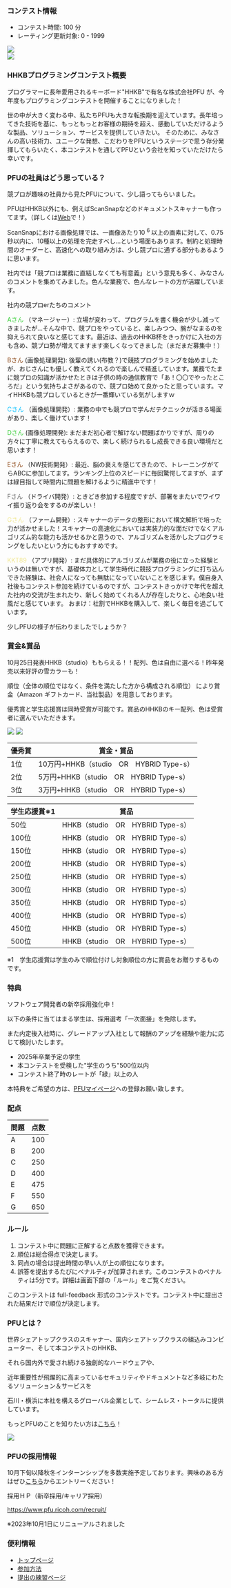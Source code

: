 
<div>

<span>

<span>

### **コンテスト情報**

<section>

<ul>

<li>
コンテスト時間: 100 分
</li>

<li>
レーティング更新対象: 0 - 
<span>
1999
</span>

</li>

</ul>

</section>

<div>

<img src="https://img.atcoder.jp/abc282/94833eee93edb9056493bb7987515044.png">

</img>

</div>

<div>

<img src="https://img.atcoder.jp/abc282/4a25c87697079e1a531e9d6117089f35.png">

</img>

</div>

<div>

<p>

</p>

</div>

### **HHKBプログラミングコンテスト概要**

<div>

<p>
プログラマーに長年愛用されるキーボード"HHKB"で有名な株式会社PFU が、今年度もプログラミングコンテストを開催することになりました！ 
</p>

</div>

<p>
世の中が大きく変わる中、私たちPFUも大きな転換期を迎えています。長年培ってきた技術を基に、もっともっとお客様の期待を超え、感動していただけるような製品、ソリューション、サービスを提供していきたい。 そのために、みなさんの高い技術力、ユニークな発想、こだわりをPFUというステージで思う存分発揮してもらいたく、本コンテストを通してPFUという会社を知っていただけたら幸いです。


</p>

### **PFUの社員はどう思っている？**

<div>

<p>
競プロが趣味の社員から見たPFUについて、少し語ってもらいました。
</p>

</div>

<p>

</p>

<p>
PFUはHHKB以外にも、例えばScanSnapなどのドキュメントスキャナーも作ってます。（詳しくは<a href="https://www.pfu.ricoh.com/">Web</a>で！）

ScanSnapにおける画像処理では、一画像あたり10
<sup>
6
</sup>
以上の画素に対して、0.75秒以内に、10種以上の処理を完走すべし…という場面もあります。制約と処理時間のオーダーと、高速化への取り組み方は、少し競プロに通ずる部分もあるように思います。

社内では「競プロは業務に直結しなくても有意義」という意見も多く、みなさんのコメントを集めてみました。色んな業務で、色んなレートの方が活躍しています。

</p>



<div>

<p>
社内の競プロerたちのコメント
</p>

</div>

<p>

</p>

<p>

<font color="#32CD32">Aさん</font>
（マネージャー）: 立場が変わって、プログラムを書く機会が少し減ってきましたが…そんな中で、競プロをやっていると、楽しみつつ、腕がなまるのを抑えられて良いなと感じてます。最近は、過去のHHKB杯をきっかけに入社の方も含め、競プロ勢が増えてますます楽しくなってきました（まだまだ募集中！）





<font color="#8B4513">Bさん</font>
(画像処理開発): 後輩の誘い(布教？)で競技プログラミングを始めましたが、おじさんにも優しく教えてくれるので楽しんで精進しています。業務でたまに競プロの知識が活かせたときは子供の時の通信教育で「あ！〇〇でやったところだ」という気持ちよさがあるので、競プロ始めて良かったと思っています。マイHHKBも競プロしているときが一番輝いている気がしますｗ





<font color="#00BFFF">Cさん</font>
（画像処理開発）: 業務の中でも競プロで学んだテクニックが活きる場面があり、楽しく働けています！





<font color="#32CD32">Dさん</font>
(画像処理開発): まだまだ初心者で解けない問題ばかりですが、周りの方々に丁寧に教えてもらえるので、楽しく続けられるし成長できる良い環境だと思います！





<font color="#8B4513">Eさん</font>
（NW技術開発）: 最近、脳の衰えを感じてきたので、トレーニングがてらABCに参加してます。ランキング上位のスピードに毎回驚愕してますが、まずは緑目指して時間内に問題を解けるように精進中です！





<font color="#696969">Fさん</font>
（ドライバ開発）: ときどき参加する程度ですが、部署をまたいでワイワイ振り返り会をするのが楽しい！





<font color="#F0E68C">Gさん</font>
（ファーム開発）: スキャナーのデータの整形において構文解析で培った力が活かせました！スキャナーの高速化においては実装力的な面だけでなくアルゴリズム的な能力も活かせるかと思うので、アルゴリズムを活かしたプログラミングをしたいという方にもおすすめです。





<font color="#F0E68C">KKT89</font>
（アプリ開発）: まだ具体的にアルゴリズムが業務の役に立った経験というのは無いですが、基礎体力として学生時代に競技プログラミングに打ち込んできた経験は、社会人になっても無駄になっていないことを感じます。僕自身入社後もコンテスト参加を続けているのですが、コンテストきっかけで年代を超えた社内の交流が生まれたり、新しく始めてくれる人が存在したりと、心地良い社風だと感じています。
おまけ：社割でHHKBを購入して、楽しく毎日を過ごしています。

</p>



<p>

</p>

<p>
少しPFUの様子が伝わりましたでしょうか？




</p>

<p>

</p>

### **賞金&賞品**

<div>

<p>
10月25日発表HHKB（studio）ももらえる！！配列、色は自由に選べる！昨年発売以来好評の雪カラーも！
</p>

</div>
順位（全体の順位ではなく、条件を満たした方から構成される順位） により賞金（Amazon ギフトカード、当社製品）を用意しております。

<p>
優秀賞と学生応援賞は同時受賞が可能です。賞品のHHKBのキー配列、色は受賞者に選んでいただきます。

</p>

<div>

<img src="https://img.atcoder.jp/abc327/3.png">

</img>



<img src="https://img.atcoder.jp/abc327/2.png">

</img>



</div>

<p>

</p>

<div>

<div>

<table>

<thead>

<tr>

<th>
優秀賞
</th>

<th>
賞金・賞品
</th>

</tr>

</thead>

<tbody>

<tr>

<td>
1位
</td>

<td>
10万円+HHKB（studio　OR　HYBRID Type-s）
</td>

</tr>

<tr>

<td>
2位
</td>

<td>
5万円+HHKB（studio　OR　HYBRID Type-s）
</td>

</tr>

<tr>

<td>
3位
</td>

<td>
3万円+HHKB（studio　OR　HYBRID Type-s）
</td>

</tr>

</tbody>

</table>

</div>

</div>

<p>

</p>

<p>

</p>

<div>

<div>

<table>

<thead>

<tr>

<th>
学生応援賞※1
</th>

<th>
賞品
</th>

</tr>

</thead>

<tbody>

<tr>

<td>
50位
</td>

<td>
HHKB（studio　OR　HYBRID Type-s）
</td>

</tr>

<tr>

<td>
100位
</td>

<td>
HHKB（studio　OR　HYBRID Type-s）
</td>

</tr>

<tr>

<td>
150位
</td>

<td>
HHKB（studio　OR　HYBRID Type-s）
</td>

</tr>

<tr>

<td>
200位
</td>

<td>
HHKB（studio　OR　HYBRID Type-s）
</td>

</tr>

<tr>

<td>
250位
</td>

<td>
HHKB（studio　OR　HYBRID Type-s）
</td>

</tr>

<tr>

<td>
300位
</td>

<td>
HHKB（studio　OR　HYBRID Type-s）
</td>

</tr>

<tr>

<td>
350位
</td>

<td>
HHKB（studio　OR　HYBRID Type-s）
</td>

</tr>

<tr>

<td>
400位
</td>

<td>
HHKB（studio　OR　HYBRID Type-s）
</td>

</tr>

<tr>

<td>
450位
</td>

<td>
HHKB（studio　OR　HYBRID Type-s）
</td>

</tr>

<tr>

<td>
500位
</td>

<td>
HHKB（studio　OR　HYBRID Type-s）
</td>

</tr>

</tbody>

</table>

</div>

</div>

<p>

</p>

<p>
※1　学生応援賞は学生のみで順位付けし対象順位の方に賞品をお贈りするものです。
</p>

### **特典**

<div>

<p>
ソフトウェア開発者の新卒採用強化中！
</p>

</div>

<p>
以下の条件に当てはまる学生は、採用選考「一次面接」を免除します。

また内定後入社時に、グレードアップ入社として報酬のアップを経験や能力に応じて検討いたします。

</p>



<div>

<ul>

<li>
2025年卒業予定の学生
</li>

<li>
本コンテストを受検した"学生のうち"500位以内
</li>

<li>
コンテスト終了時のレートが「緑」以上の人
</li>

</ul>

</div>


本特典をご希望の方は、<a href="https://mypage.3150.i-webs.jp/pfu2025/">PFUマイページ</a>への登録お願い致します。 


    
### **配点**

<section>

<div>

<div>

<table>

<thead>

<tr>

<th>
問題
</th>

<th>
点数
</th>

</tr>

</thead>

<tbody>

<tr>

<td>
A
</td>

<td>
100
</td>

</tr>

<tr>

<td>
B
</td>

<td>
200
</td>

</tr>

<tr>

<td>
C
</td>

<td>
250
</td>

</tr>

<tr>

<td>
D
</td>

<td>
400
</td>

</tr>

<tr>

<td>
E
</td>

<td>
475
</td>

</tr>

<tr>

<td>
F
</td>

<td>
550
</td>

</tr>

<tr>

<td>
G
</td>

<td>
650
</td>

</tr>

</tbody>

</table>

</div>

</div>

</section>

### **ルール**

<section>

<ol>

<li>
コンテスト中に問題に正解すると点数を獲得できます。
</li>

<li>
順位は総合得点で決定します。
</li>

<li>
同点の場合は提出時間の早い人が上の順位になります。
</li>

<li>
誤答を提出するたびにペナルティが加算されます。このコンテストのペナルティは5分です。詳細は画面下部の「ルール」をご覧ください。
</li>

</ol>

<p>
このコンテストは full-feedback 形式のコンテストです。コンテスト中に提出された結果だけで順位が決定します。
      
</p>

</section>

### **PFUとは？**

<section>

<p>
世界シェアトップクラスのスキャナー、国内シェアトップクラスの組込みコンピューター、そして本コンテストのHHKB、

それら国内外で愛され続ける独創的なハードウェアや、

近年重要性が飛躍的に高まっているセキュリティやドキュメントなど多岐にわたるソリューション＆サービスを

石川・横浜に本社を構えるグローバル企業として、シームレス・トータルに提供しています。
</p>

<div>

<p>
もっとPFUのことを知りたい方は<a href="https://www.pfu.ricoh.com/">こちら</a>！
</p>

</div>

<div>

<img src="https://img.atcoder.jp/abc327/1.jpg">

</img>

</div>

</section>

### **PFUの採用情報**

<section>

<p>
10月下旬以降秋冬インターンシップを多数実施予定しております。興味のある方はぜひ<a href="https://mypage.3150.i-webs.jp/pfu2025/">こちら</a>からエントリーください！
</p>
採用ＨＰ（新卒採用/キャリア採用）

<a href="https://www.pfu.ricoh.com/recruit/">https://www.pfu.ricoh.com/recruit/</a>


<p>
※2023年10月1日にリニューアルされました

</p>

</section>

### **便利情報**

<ul>

<li>
<a href="https://atcoder.jp/">トップページ</a>
</li>

<li>
<a href="https://atcoder.jp/post/37">参加方法</a>
</li>

<li>
<a href="https://atcoder.jp/contests/practice">提出の練習ページ</a>
</li>

</ul>

</span>

</span>

</div>
